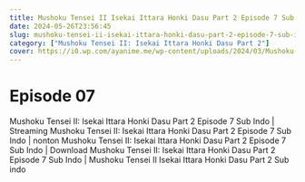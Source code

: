 ```yaml
---
title: Mushoku Tensei II Isekai Ittara Honki Dasu Part 2 Episode 7 Sub Indo
date: 2024-05-26T23:56:45
slug: mushoku-tensei-ii-isekai-ittara-honki-dasu-part-2-episode-7-sub-indo
category: ["Mushoku Tensei II: Isekai Ittara Honki Dasu Part 2"]
cover: https://i0.wp.com/ayanime.me/wp-content/uploads/2024/03/Mushoku-Tensei-II-2-768x1152-1.jpg
---
```


# Episode 07
<p>Mushoku Tensei II: Isekai Ittara Honki Dasu Part 2 Episode 7 Sub Indo | Streaming Mushoku Tensei II: Isekai Ittara Honki Dasu Part 2 Episode 7 Sub Indo | nonton Mushoku Tensei II: Isekai Ittara Honki Dasu Part 2 Episode 7 Sub Indo | Download Mushoku Tensei II: Isekai Ittara Honki Dasu Part 2 Episode 7 Sub Indo | Mushoku Tensei II Isekai Ittara Honki Dasu Part 2 Sub indo</p>

